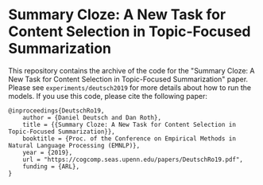 # Summary Cloze: A New Task for Content Selection in Topic-Focused Summarization
This repository contains the archive of the code for the "Summary Cloze: A New Task for Content Selection in Topic-Focused Summarization" paper.
Please see `experiments/deutsch2019` for more details about how to run the models.
If you use this code, please cite the following paper:
```
@inproceedings{DeutschRo19,
    author = {Daniel Deutsch and Dan Roth},
    title = {{Summary Cloze: A New Task for Content Selection in Topic-Focused Summarization}},
    booktitle = {Proc. of the Conference on Empirical Methods in Natural Language Processing (EMNLP)},
    year = {2019},
    url = "https://cogcomp.seas.upenn.edu/papers/DeutschRo19.pdf",
    funding = {ARL},
}
```
